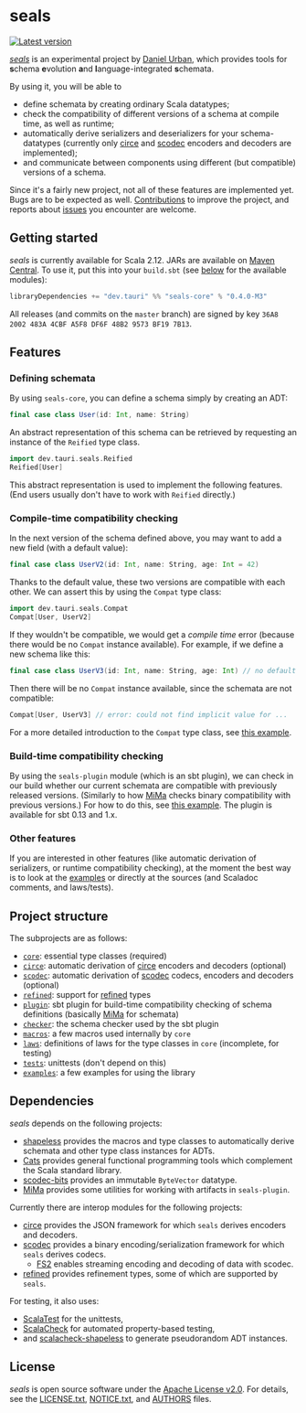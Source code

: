 <!--

   Copyright 2016-2020 Daniel Urban and contributors listed in AUTHORS
   Copyright 2020 Nokia
   SPDX-License-Identifier: Apache-2.0

   Licensed under the Apache License, Version 2.0 (the "License");
   you may not use this file except in compliance with the License.
   You may obtain a copy of the License at

       http://www.apache.org/licenses/LICENSE-2.0

   Unless required by applicable law or agreed to in writing, software
   distributed under the License is distributed on an "AS IS" BASIS,
   WITHOUT WARRANTIES OR CONDITIONS OF ANY KIND, either express or implied.
   See the License for the specific language governing permissions and
   limitations under the License.

--->

# seals

[![Latest version](https://index.scala-lang.org/durban/seals/seals-core/latest.svg)](
https://index.scala-lang.org/durban/seals/seals-core)

[*seals*](https://github.com/durban/seals) is an experimental project
by [Daniel Urban](https://github.com/durban), which provides tools for
**s**chema **e**volution **a**nd **l**anguage-integrated **s**chemata.

By using it, you will be able to

- define schemata by creating ordinary Scala datatypes;
- check the compatibility of different versions of a schema
  at compile time, as well as runtime;
- automatically derive serializers and deserializers for your
  schema-datatypes (currently only [circe] and [scodec] encoders
  and decoders are implemented);
- and communicate between components using different (but compatible)
  versions of a schema.

Since it's a fairly new project, not all of these features are
implemented yet. Bugs are to be expected as well.
[Contributions](CONTRIBUTING.md) to improve the project, and reports about
[issues](https://github.com/durban/seals/issues) you encounter are welcome.

## Getting started

*seals* is currently available for Scala 2.12. JARs are available
on [Maven Central](https://search.maven.org/search?q=g:dev.tauri%20seals).
To use it, put this into your `build.sbt` (see [below](#project-structure)
for the available modules):

```scala
libraryDependencies += "dev.tauri" %% "seals-core" % "0.4.0-M3"
```

All releases (and commits on the `master` branch) are signed by key
`36A8 2002 483A 4CBF A5F8 DF6F 48B2 9573 BF19 7B13`.

## Features

### Defining schemata

By using `seals-core`, you can define a schema simply by creating an ADT:

```scala mdoc:silent
final case class User(id: Int, name: String)
```

An abstract representation of this schema can be retrieved by requesting
an instance of the `Reified` type class.

```scala mdoc
import dev.tauri.seals.Reified
Reified[User]
```

This abstract representation is used to implement the following features.
(End users usually don't have to work with `Reified` directly.)

### Compile-time compatibility checking

In the next version of the schema defined above, you may want to add a new field
(with a default value):

```scala mdoc:silent
final case class UserV2(id: Int, name: String, age: Int = 42)
```

Thanks to the default value, these two versions are compatible with
each other. We can assert this by using the `Compat` type class:

```scala mdoc
import dev.tauri.seals.Compat
Compat[User, UserV2]
```

If they wouldn't be compatible, we would get a *compile time* error
(because there would be no `Compat` instance available). For example,
if we define a new schema like this:

```scala mdoc:silent
final case class UserV3(id: Int, name: String, age: Int) // no default `age`
```

Then there will be no `Compat` instance available, since the schemata
are not compatible:

```scala mdoc:fail
Compat[User, UserV3] // error: could not find implicit value for ...
```

For a more detailed introduction to the `Compat` type class,
see [this example](core/src/main/tut/Compat.md).

### Build-time compatibility checking

By using the `seals-plugin` module (which is an sbt plugin), we can
check in our build whether our current schemata are compatible with
previously released versions. (Similarly to how [MiMa] checks binary
compatibility with previous versions.) For how to do this, see
[this example](plugin/src/sbt-test/seals-plugin/example). The plugin
is available for sbt 0.13 and 1.x.

### Other features

If you are interested in other features (like automatic derivation of
serializers, or runtime compatibility checking), at the moment
the best way is to look at the [examples](examples) or directly
at the sources (and Scaladoc comments, and laws/tests).

## Project structure

The subprojects are as follows:

- [`core`](core): essential type classes (required)
- [`circe`](circe): automatic derivation of [circe]
  encoders and decoders (optional)
- [`scodec`](scodec): automatic derivation of [scodec]
  codecs, encoders and decoders (optional)
- [`refined`](refined): support for [refined] types
- [`plugin`](plugin): sbt plugin for build-time compatibility
  checking of schema definitions (basically [MiMa] for schemata)
- [`checker`](checker): the schema checker used by the sbt plugin
- [`macros`](macros): a few macros used internally by `core`
- [`laws`](laws): definitions of laws for the type classes in `core` (incomplete, for testing)
- [`tests`](tests): unittests (don't depend on this)
- [`examples`](examples): a few examples for using the library

## Dependencies

*seals* depends on the following projects:

- [shapeless](https://github.com/milessabin/shapeless) provides
  the macros and type classes to automatically derive schemata
  and other type class instances for ADTs.
- [Cats](https://github.com/typelevel/cats) provides general
  functional programming tools which complement the Scala standard library.
- [scodec-bits](https://github.com/scodec/scodec-bits) provides an
  immutable `ByteVector` datatype.
- [MiMa] provides some utilities for working with artifacts in `seals-plugin`.

Currently there are interop modules for the following projects:

- [circe] provides the JSON framework for which `seals` derives encoders and decoders.
- [scodec] provides a binary encoding/serialization framework for which `seals` derives codecs.
  - [FS2](https://github.com/functional-streams-for-scala/fs2) enables streaming encoding
    and decoding of data with scodec.
- [refined] provides refinement types, some of which are supported by `seals`.

For testing, it also uses:

- [ScalaTest](https://github.com/scalatest/scalatest) for the unittests,
- [ScalaCheck](https://github.com/rickynils/scalacheck) for automated
  property-based testing,
- and [scalacheck-shapeless](https://github.com/alexarchambault/scalacheck-shapeless)
  to generate pseudorandom ADT instances.

## License

*seals* is open source software under the [Apache License v2.0](https://www.apache.org/licenses/LICENSE-2.0).
For details, see the [LICENSE.txt](LICENSE.txt), [NOTICE.txt](NOTICE.txt), and [AUTHORS](AUTHORS) files.

[circe]: https://github.com/circe/circe
[scodec]: https://github.com/scodec/scodec
[refined]: https://github.com/fthomas/refined
[MiMa]: https://github.com/typesafehub/migration-manager
